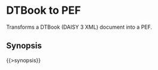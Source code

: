 <link rev="dp2:doc" href="resources/xml/xproc/dtbook-to-pef.xpl"/>
<link rel="rdf:type" href="http://www.daisy.org/ns/pipeline/userdoc"/>
<meta property="dc:title" content="DTBook to PEF"/>

# DTBook to PEF

Transforms a DTBook (DAISY 3 XML) document into a PEF.

## Synopsis

{{>synopsis}}
